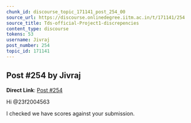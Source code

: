 ```yaml
---
chunk_id: discourse_topic_171141_post_254_00
source_url: https://discourse.onlinedegree.iitm.ac.in/t/171141/254
source_title: Tds-official-Project1-discrepencies
content_type: discourse
tokens: 53
username: Jivraj
post_number: 254
topic_id: 171141
---
```


## Post #254 by Jivraj

**Direct Link**: [Post #254](https://discourse.onlinedegree.iitm.ac.in/t/171141/254)

Hi @23f2004563

I checked we have scores against your submission.
